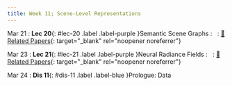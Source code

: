 ```yaml
---
title: Week 11; Scene-Level Representations
---
```


Mar 21
: **Lec 20**{: #lec-20 .label .label-purple }Semantic Scene Graphs
: &nbsp;
  : [📃 Related Papers](/papers/#semantic-scene-graphs-and-explicit-representations){: target="_blank" rel="noopener noreferrer"}

Mar 23
: **Lec 21**{: #lec-21 .label .label-purple }Neural Radiance Fields
: &nbsp;
  : [📃 Related Papers](/papers/#neural-radiance-fields-and-implicit-representations){: target="_blank" rel="noopener noreferrer"}

Mar 24
: **Dis 11**{: #dis-11 .label .label-blue }Prologue: Data
